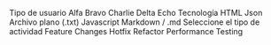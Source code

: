 Tipo de usuario
 Alfa
 Bravo
 Charlie
 Delta
 Echo
Tecnología
 HTML
 Json
 Archivo plano (.txt)
 Javascript
 Markdown / .md
Seleccione el tipo de actividad
 Feature
 Changes
 Hotfix
 Refactor
 Performance
 Testing

